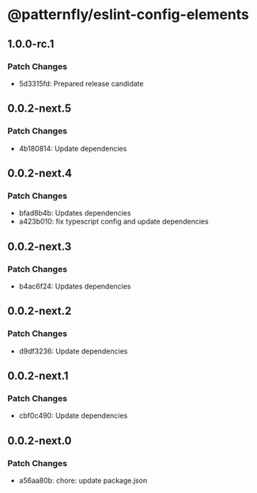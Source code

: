 # @patternfly/eslint-config-elements

## 1.0.0-rc.1

### Patch Changes

- 5d3315fd: Prepared release candidate

## 0.0.2-next.5

### Patch Changes

- 4b180814: Update dependencies

## 0.0.2-next.4

### Patch Changes

- bfad8b4b: Updates dependencies
- a423b010: fix typescript config and update dependencies

## 0.0.2-next.3

### Patch Changes

- b4ac6f24: Updates dependencies

## 0.0.2-next.2

### Patch Changes

- d9df3236: Update dependencies

## 0.0.2-next.1

### Patch Changes

- cbf0c490: Update dependencies

## 0.0.2-next.0

### Patch Changes

- a56aa80b: chore: update package.json
